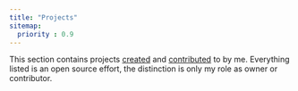 ```yaml
---
title: "Projects"
sitemap:
  priority : 0.9
---
```

<!--

This page represents the landing page for "projects" section. It is also shown under the homepage header for "projects". It should be therefore relatively short and sweet.

IN the dfault theme, "projects" is divided among "Creations" you authored and "contributions" made to others projects.

-->
This section contains projects <a href="/projects/creations">created</a> and <a href="/projects/contributions">contributed</a> to by me. Everything listed is an open source effort, the distinction is only my role as owner or contributor.

